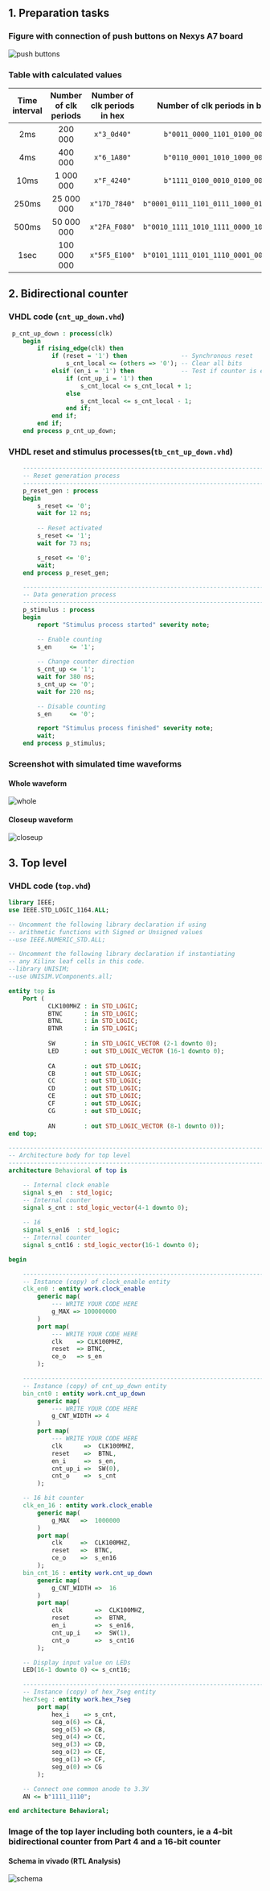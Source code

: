 ## 1. Preparation tasks
### Figure with connection of push buttons on Nexys A7 board
![push buttons](Images/figure.png)
### Table with calculated values
| **Time interval** | **Number of clk periods** | **Number of clk periods in hex** | **Number of clk periods in binary** |
| :-: | :-: | :-: | :-: |
| 2ms | 200 000 | `x"3_0d40"` | `b"0011_0000_1101_0100_0000"` |
| 4ms | 400 000 | `x"6_1A80"` | `b"0110_0001_1010_1000_0000"` |
| 10ms | 1 000 000 | `x"F_4240"` | `b"1111_0100_0010_0100_0000"` |
| 250ms | 25 000 000 | `x"17D_7840"` | `b"0001_0111_1101_0111_1000_0100_0000"` |
| 500ms | 50 000 000 | `x"2FA_F080"` | `b"0010_1111_1010_1111_0000_1000_0000"` |
| 1sec | 100 000 000 | `x"5F5_E100"` | `b"0101_1111_0101_1110_0001_0000_0000"` |

## 2. Bidirectional counter
### VHDL code (`cnt_up_down.vhd`)
```vhdl
 p_cnt_up_down : process(clk)
    begin
        if rising_edge(clk) then         
            if (reset = '1') then               -- Synchronous reset
                s_cnt_local <= (others => '0'); -- Clear all bits 
            elsif (en_i = '1') then             -- Test if counter is enabled
                if (cnt_up_i = '1') then         
                    s_cnt_local <= s_cnt_local + 1;
                else
                    s_cnt_local <= s_cnt_local - 1;
                end if; 
            end if;
        end if;
    end process p_cnt_up_down;
```
### VHDL reset and stimulus processes(`tb_cnt_up_down.vhd`)
```vhdl
    --------------------------------------------------------------------
    -- Reset generation process
    --------------------------------------------------------------------
    p_reset_gen : process
    begin
        s_reset <= '0';
        wait for 12 ns;
        
        -- Reset activated
        s_reset <= '1';
        wait for 73 ns;

        s_reset <= '0';
        wait;
    end process p_reset_gen;

    --------------------------------------------------------------------
    -- Data generation process
    --------------------------------------------------------------------
    p_stimulus : process
    begin
        report "Stimulus process started" severity note;

        -- Enable counting
        s_en     <= '1';
        
        -- Change counter direction
        s_cnt_up <= '1';
        wait for 380 ns;
        s_cnt_up <= '0';
        wait for 220 ns;

        -- Disable counting
        s_en     <= '0';

        report "Stimulus process finished" severity note;
        wait;
    end process p_stimulus;
```
### Screenshot with simulated time waveforms
#### Whole waveform
![whole](Images/whole.png)
#### Closeup waveform
![closeup](Images/closeup.png)

## 3. Top level
### VHDL code (`top.vhd`)
```vhdl
library IEEE;
use IEEE.STD_LOGIC_1164.ALL;

-- Uncomment the following library declaration if using
-- arithmetic functions with Signed or Unsigned values
--use IEEE.NUMERIC_STD.ALL;

-- Uncomment the following library declaration if instantiating
-- any Xilinx leaf cells in this code.
--library UNISIM;
--use UNISIM.VComponents.all;

entity top is
    Port ( 
           CLK100MHZ : in STD_LOGIC;
           BTNC      : in STD_LOGIC;
           BTNL      : in STD_LOGIC;
           BTNR      : in STD_LOGIC;
           
           SW        : in STD_LOGIC_VECTOR (2-1 downto 0);
           LED       : out STD_LOGIC_VECTOR (16-1 downto 0);
           
           CA        : out STD_LOGIC;
           CB        : out STD_LOGIC;
           CC        : out STD_LOGIC;
           CD        : out STD_LOGIC;
           CE        : out STD_LOGIC;
           CF        : out STD_LOGIC;
           CG        : out STD_LOGIC;
           
           AN        : out STD_LOGIC_VECTOR (8-1 downto 0));
end top;

------------------------------------------------------------------------
-- Architecture body for top level
------------------------------------------------------------------------
architecture Behavioral of top is

    -- Internal clock enable
    signal s_en  : std_logic;
    -- Internal counter
    signal s_cnt : std_logic_vector(4-1 downto 0);
    
    -- 16
    signal s_en16  : std_logic;
    -- Internal counter
    signal s_cnt16 : std_logic_vector(16-1 downto 0);

begin

    --------------------------------------------------------------------
    -- Instance (copy) of clock_enable entity
    clk_en0 : entity work.clock_enable
        generic map(
            --- WRITE YOUR CODE HERE
            g_MAX => 100000000
        )
        port map(
            --- WRITE YOUR CODE HERE
            clk    => CLK100MHZ,
            reset  => BTNC,
            ce_o   => s_en
        );

    --------------------------------------------------------------------
    -- Instance (copy) of cnt_up_down entity
    bin_cnt0 : entity work.cnt_up_down
        generic map(
            --- WRITE YOUR CODE HERE
            g_CNT_WIDTH => 4
        )
        port map(
            --- WRITE YOUR CODE HERE
            clk      =>  CLK100MHZ,
            reset    =>  BTNL,
            en_i     =>  s_en,
            cnt_up_i =>  SW(0),
            cnt_o    =>  s_cnt
        );

    -- 16 bit counter
    clk_en_16 : entity work.clock_enable
        generic map(
            g_MAX   =>  1000000
        )        
        port map(
            clk     =>  CLK100MHZ,
            reset   =>  BTNC,
            ce_o    =>  s_en16
        );
    bin_cnt_16 : entity work.cnt_up_down
        generic map(
            g_CNT_WIDTH =>  16
        )
        port map(
            clk         =>  CLK100MHZ,
            reset       =>  BTNR,
            en_i        =>  s_en16,
            cnt_up_i    =>  SW(1),
            cnt_o       =>  s_cnt16
        );

    -- Display input value on LEDs
    LED(16-1 downto 0) <= s_cnt16;

    --------------------------------------------------------------------
    -- Instance (copy) of hex_7seg entity
    hex7seg : entity work.hex_7seg
        port map(
            hex_i    => s_cnt,
            seg_o(6) => CA,
            seg_o(5) => CB,
            seg_o(4) => CC,
            seg_o(3) => CD,
            seg_o(2) => CE,
            seg_o(1) => CF,
            seg_o(0) => CG
        );

    -- Connect one common anode to 3.3V
    AN <= b"1111_1110";

end architecture Behavioral;
```
### Image of the top layer including both counters, ie a 4-bit bidirectional counter from Part 4 and a 16-bit counter
#### Schema in vivado (RTL Analysis)
![schema](Images/schema.png)
